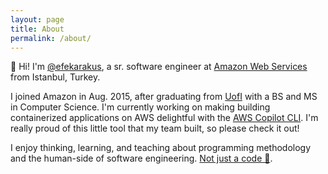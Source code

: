 ```yaml
---
layout: page
title: About
permalink: /about/
---
```


👋 Hi! I'm [@efekarakus](https://twitter.com/efekarakus), a sr. software engineer at [Amazon Web Services](https://aws.amazon.com/) from Istanbul, Turkey. 

I joined Amazon in Aug. 2015, after graduating from [UofI](https://cs.illinois.edu/) with a BS and MS in Computer Science. I'm currently working on making building containerized applications on AWS delightful with the [AWS Copilot CLI](https://github.com/aws/copilot-cli). I'm really proud of this little tool that my team built, so please check it out!

I enjoy thinking, learning, and teaching about programming methodology and the human-side of software engineering. [Not just a code 🐒](https://www.youtube.com/watch?v=4E3xfR6IBII).





